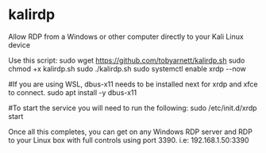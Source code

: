 # kalirdp
Allow RDP from a Windows or other computer directly to your Kali Linux device

Use this script:
sudo wget https://github.com/tobyarnett/kalirdp.sh
sudo chmod +x kalirdp.sh
sudo ./kalirdp.sh
sudo systemctl enable xrdp --now
 
#If you are using WSL, dbus-x11 needs to be installed next for xrdp and xfce to connect.
sudo apt install -y dbus-x11
 
#To start the service you will need to run the following:
sudo /etc/init.d/xrdp start
 
 
Once all this completes, you can get on any Windows RDP server and RDP to your Linux box with full controls using port 3390. i.e:  192.168.1.50:3390
